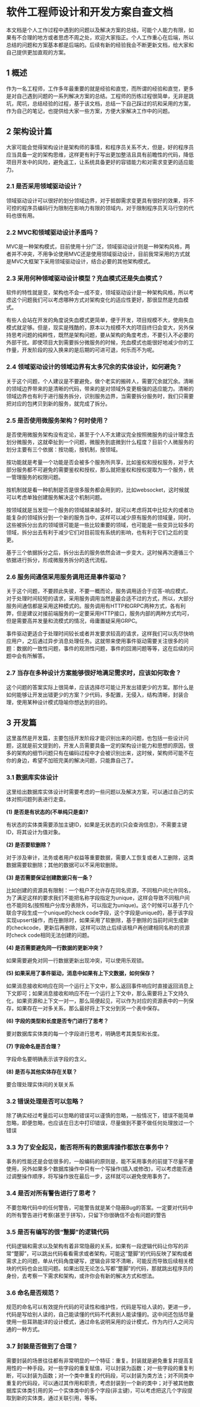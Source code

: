 # **软件工程师设计和开发方案自查文档**
本文档是个人工作过程中遇到的问题以及解决方案的总结，可能个人能力有限，如果有不合理的地方或者思虑不周之处，欢迎大家指正。个人工作重心在后端，所以总结的问题和方案基本都是后端的。后续有新的经验我会不断更新文档，给大家和自己提供更加直观的方案。

## **1 概述**
作为一名工程师，工作多年最重要的就是经验和直觉，而所谓的经验和直觉，更多是对自己遇到问题的一系列解决方案的总结。工程师的历练过程很简单，无非是跳坑，爬坑，总结经验的过程，基于该文档，总结一下自己踩过的坑和采用的方案，作为自己的笔记，也提供给大家一些方案，方便大家解决工作中的问题。

## **2 架构设计篇**
大家可能会觉得架构设计是架构师的事情，和程序员关系不大，但是，好的程序员应当具备一定的架构思维，这样更有利于写出更加整洁且具有前瞻性的代码，降低项目开发中的风险，避免返工，让系统具备更好的容错能力和对需求变更的适应能力。

### **2.1 是否采用领域驱动设计？**
领域驱动设计可以很好的划分领域边界，对于抵御需求变更具有很好的效果，将不可控的程序员编码行为限制在影响力有限的领域内，对于限制程序员天马行空的代码也很有用。

### **2.2 MVC和领域驱动设计矛盾吗？**
MVC是一种架构模式，目前使用十分广泛，领域驱动设计则是一种架构风格，两者并不冲突，不用争论使用MVC还是使用领域驱动设计，目前我常采用的方式就是MVC大框架下采用领域驱动设计，结合必要的其他架构模式。

### **2.3 采用何种领域驱动设计模型？充血模式还是失血模式？**
软件的特性就是变，架构也不会一成不变，领域驱动设计是一种架构风格，所以考虑这个问题我们可以考虑哪种方式对架构变化的适应性更好，那很显然是充血模式。

有些人会站在开发的角度说失血模式更简单，便于开发，项目规模不大，使用失血模式就足够。但是，现实是残酷的，原本以为规模不大的项目终归会变大，另外保持思考问题的纯粹性，既然是架构问题，要从架构的角度考虑，不要引入不必要的外部干扰。即使项目大到需要拆分微服务的时候，充血模式也能很好地减少你的工作量，开发阶段的投入换来的是后期的可进可退，何乐而不为呢。

### **2.4 领域驱动设计的领域边界有太多冗余的实体设计，如何避免？**
关于这个问题，个人建议是不要避免，做个老实的搬砖人，需要冗余就冗余。清晰的领域边界带来的是清晰的代码，带来的是对领域外变更极强的适应能力。清晰的领域边界也有利于进行服务拆分，识别服务边界，当需要拆分服务时，我们只需要把对应的包拷贝到新的服务，就完成了拆分。

### **2.5 是否使用微服务架构？何时使用？**
是否使用微服务架构没有定论，甚至于个人不太建议完全按照微服务的设计理念去划分微服务，这就牵扯到一个问题，微服务到底微到什么程度？目前个人微服务的划分主要有三个依据：按功能，按机制，按领域。

按功能就是考量一个功能是否会被多个服务所共享，比如鉴权和授权服务，对于大部分服务都不可避免的需要鉴权和授权，那么就把鉴权和授权提取为一个服务，统一管理服务的权限问题。

按机制就是看一种机制是否是很多服务都会用到的，比如websocket，这时候就可以考虑单独创建服务解决这个机制问题。

按领域就是当发现一个服务的领域越来越多时，就可以考虑将其中比较大的或者功能复杂的领域拆分到一个新的服务当中，这样可以减少原有服务的领域量，同时，这些被拆分出去的领域很可能是一些比较重要的领域，也可能是一些变异比较多的领域，拆分出去有利于减少它们对目前现有系统的影响，也有利于它们之后的变更。

基于三个依据拆分之后，拆分出去的服务依然会进一步变大，这时候再次遵循三个依据进行拆分，形成微服务拆分的迭代流程。

### **2.6 服务间通信采用服务调用还是事件驱动？**
关于这个问题，不要顾此失彼，不要一概而论，服务调用适合于应答-响应模式，对于处理时间较短的请求，采用服务调用当然是最合适不过的方式，所以，大部分服务间通信都是采用这种模式的。服务调用有HTTP和GRPC两种方式，各有利弊，但是建议对接前端服务的一定要采用HTTP接口，服务内部的两种方式均可，但是需要高并发量和流模式的情况，毋庸置疑采用GRPC。

事件驱动更适合于处理时间较长或者并发要求较高的请求，这样我们可以先尽快响应用户，之后通过异步消息处理任务。这就带来使用事件驱动需要关注很多的问题：数据的一致性问题，事件的观测性问题，事件的回溯问题等等，这在后续的问题中会有所解答。

### **2.7 当存在多种设计方案能够很好地满足需求时，应该如何取舍？**
这个问题的答案实际上很简单，应该选择尽可能让开发出错更少的方案。那什么是如何能够让开发出错更少的方案？少代码，多配置，无侵入，结构清晰，封装合理，使用某种设计模式隐喻你想达到的目的。

## **3 开发篇**
这里虽然是开发篇，主要包括开发阶段才能识别出来的问题，也包括一些设计问题，这就是前文提到的，开发人员需要具备一定的架构设计能力和思想的原因，很多的架构的细节问题只有在编码过程中才会被识别出来，这时候，架构师可能不在你的身边，希望不加班完美的解决问题，只能靠自己了。

### **3.1 数据库实体设计**
这里给出数据库实体设计时需要考虑的一些问题以及解决方案，可以通过自己的实体对照问题列表进行走查。

**(1) 是否是有状态的(不单纯只是查)?**

有状态的实体类需要添加主键ID，如果是无状态的(只会查询信息)，不需要主键ID，将其设计为值对象。

**(2) 是否要软删除？**

对于涉及审计，法务或者用户权益等重要数据，需要人工恢复或者人工删除，这类数据需要软删除；其他的数据可以不采用软删除。

**(3) 是否需要保证创建数据只有一条？**

比如创建的资源具有限制：一个租户不允许存在同名资源，不同租户间允许同名，为了满足这样的要求我们不能把名称字段指定为unique，这样会导致不同租户间也不能同名(按照租户分库分表除外，可以指定为unique)。这个时候可以基于几个联合字段生成一个unique的check code字段，这个字段是unique的，基于该字段实现upsert操作，而在删除时，如果采用了软删除，基于删除的当前时间生成新的checkcode，更新后再删除，这样可以防止后续该租户再创建相同名称的资源时check code相同无法创建的问题。

**(4) 是否需要避免同一行数据的更新冲突？**

如果需要避免对同一行数据更新出现冲突，可以使用乐观锁。

**(5) 如果采用了事件驱动，消息中如果有上下文数据，如何保存？**

如果消息接收和响应在同一个运行上下文中，那么返回事件响应时直接返回消息上下文即可；如果消息接收和响应不在一个运行上下文中，那么需要将上下文持久化，如果资源和上下文一对一，那么简便起见，可以作为对应的资源表中的一列保存，如果存在一对多关系，那么最好将上下文分到另一个表中保存。

**(6) 字段的类型和长度是否专门进行了思考？**

要对数据库实体类的每一个字段进行思考，明确思考其类型和长度。

**(7) 字段命名是否合理？**

字段命名要明确表示该字段的含义。

**(8) 是否与其他实体存在关联？**

要合理处理实体间的关联关系

### **3.2 错误处理是否可以忽略？**
除了确实经过考量后可以忽略的错误可以谨慎的忽略，一般情况下，错误不能简单忽略，即便忽略，也应该在日志中打印错误，尽量做到不要不做任何处理放过一个错误

### **3.3 为了安全起见，能否将所有的数据库操作都放在事务中？**
事务的性能还是会低很多的，一般编码的原则是，能不采用事务的前提下尽量不要使用，另外如果多个数据库操作中只有一个写操作(插入或修改)，可以考虑能否通过调整操作顺序，将写操作放在最后一步，这样就可以避免使用事务了。

### **3.4 是否对所有警告进行了思考？**
不要忽略代码中的任何警告，可能警告就是某个隐蔽Bug的答案。一定要对代码中的所有警告进行考察(甚至于拼写)，只留下你很确信不会有问题的警告

### **3.5 是否有编写的很“蹩脚”的逻辑代码**
代码逻辑和需求以及架构有着非常隐蔽的关系，如果有一段逻辑代码让你写的非常“蹩脚”，可以跳出代码看看需求或者架构，可能这“蹩脚”的代码反映了架构或者需求上的问题，单从代码角度硬写，逻辑会非常不清晰，可能反而导致后续相关模块的代码也会出现问题。如果出现无论怎么写都“蹩脚”的代码，那就跳出程序员的身份，去考察一下需求和架构，或许你会有新的解决方式和想法。

### **3.6 命名是否规范？**
规范的命名可以有效提升代码的可读性和维护性，代码是写给人读的，更进一步，代码是写给别人读的，自己能读懂的代码不代表别人能读懂的。这中间还包括尽量使用一些耳熟能详的设计模式，通过命名说明采用的设计模式，作为内行人之间沟通的一种方式。

### **3.7 封装是否做到了合理？**
需要封装的场景往往都有非常明显的一个特征：重复。封装就是避免重复并提高复用性的一种手段。对一些字段的重复赋值，可以封装为函数；对一些字段的重复判断，可以封装为函数；对一个类中重复的代码段，可以封装为类方法；对不同类中重复的代码段，可以通过其作用和职责，考虑封装到一个新的类中；对于被其他数据库实体类引用的另一个实体类中的多个字段(非主键)，可以考虑把这几个字段提取到新的实体类，通过关联引用，等等。
